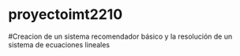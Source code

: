 # proyectoimt2210


#Creacion de un sistema recomendador básico y la resolución de un sistema de ecuaciones lineales 
